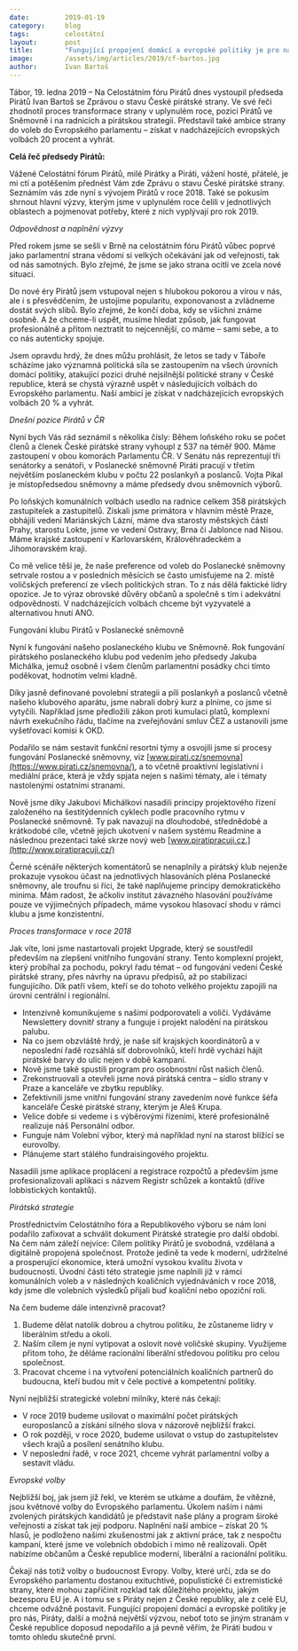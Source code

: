 ```yaml
---
date:         2019-01-19
category:     blog
tags:         celostátní
layout:       post
title:        "Fungující propojení domácí a evropské politiky je pro nás výzvou, uvedl Ivan Bartoš na Celostátním fóru Pirátů"
image:        /assets/img/articles/2019/cf-bartos.jpg 
author:       Ivan Bartoš
---
```


Tábor, 19. ledna 2019 – Na Celostátním fóru Pirátů dnes vystoupil předseda Pirátů Ivan Bartoš se Zprávou o stavu České pirátské strany. Ve své řeči zhodnotil proces transformace strany v uplynulém roce, pozici Pirátů ve Sněmovně i na radnicích a pirátskou strategii. Představil také ambice strany do voleb do Evropského parlamentu – získat v nadcházejících evropských volbách 20 procent a vyhrát. 

**Celá řeč předsedy Pirátů:**

Vážené Celostátní fórum Pirátů, milé Pirátky a Piráti, vážení hosté, přátelé, je mi ctí a potěšením přednést Vám zde Zprávu o stavu České pirátské strany. Seznámím vás zde nyní s vývojem Pirátů v roce 2018. Také se pokusím shrnout hlavní výzvy, kterým jsme v uplynulém roce čelili v jednotlivých oblastech a pojmenovat potřeby, které z nich vyplývají pro rok 2019.

*Odpovědnost a naplnění výzvy*

Před rokem jsme se sešli v Brně na celostátním fóru Pirátů vůbec poprvé jako parlamentní strana vědomi si velkých očekávání jak od veřejnosti, tak od nás samotných. Bylo zřejmé, že jsme se jako strana ocitli ve zcela nové situaci. 

Do nové éry Pirátů jsem vstupoval nejen s hlubokou pokorou a vírou v nás, ale i s přesvědčením, že ustojíme popularitu, exponovanost a zvládneme dostát svých slibů. Bylo zřejmé, že končí doba, kdy se všichni známe osobně. A že chceme-li uspět, musíme hledat způsob, jak fungovat profesionálně a přitom neztratit to nejcennější, co máme – sami sebe, a to co nás autenticky spojuje.

Jsem opravdu hrdý, že dnes můžu prohlásit, že letos se tady v Táboře scházíme jako významná politická síla se zastoupením na všech úrovních domácí politiky, atakující pozici druhé nejsilnější politické strany v České republice, která se chystá výrazně uspět v následujících volbách do Evropského parlamentu. Naší ambicí je získat v nadcházejících evropských volbách 20 % a vyhrát.

*Dnešní pozice Pirátů v ČR*

Nyní bych Vás rád seznámil s několika čísly: Během loňského roku se počet členů a členek České pirátské strany vyhoupl z 537 na téměř 900. Máme zastoupení v obou komorách Parlamentu ČR. V Senátu nás reprezentují tři senátorky a senátoři, v Poslanecké sněmovně Piráti pracují v třetím největším poslaneckém klubu v počtu 22 poslankyň a poslanců. Vojta Pikal je místopředsedou sněmovny a máme předsedy dvou sněmovních výborů.

Po loňských komunálních volbách usedlo na radnice celkem 358 pirátských zastupitelek a zastupitelů. Získali jsme primátora v hlavním městě Praze, obhájili vedení Mariánských Lázní, máme dva starosty městských částí Prahy, starostu Lokte, jsme ve vedení Ostravy, Brna či Jablonce nad Nisou. Máme krajské zastoupení v Karlovarském, Královéhradeckém a Jihomoravském kraji. 

Co mě velice těší je, že naše preference od voleb do Poslanecké sněmovny setrvale rostou a v posledních měsících se často umisťujeme na 2. místě voličských preferencí ze všech politických stran. To z nás dělá faktické lídry opozice. Je to výraz obrovské důvěry občanů a společně s tím i adekvátní odpovědnosti. V nadcházejících volbách chceme být vyzyvatelé a alternativou hnutí ANO.

Fungování klubu Pirátů v Poslanecké sněmovně

Nyní k fungování našeho poslaneckého klubu ve Sněmovně. Rok fungování pirátského poslaneckého klubu pod vedením jeho předsedy Jakuba Michálka, jemuž osobně i všem členům parlamentní posádky chci tímto poděkovat, hodnotím velmi kladně. 

Díky jasně definované povolební strategii a píli poslankyň a poslanců včetně našeho klubového aparátu, jsme nabrali dobrý kurz a plníme, co jsme si vytyčili. Například jsme předložili zákon proti kumulaci platů, komplexní návrh exekučního řádu, tlačíme na zveřejňování smluv ČEZ a ustanovili jsme vyšetřovací komisi k OKD. 

Podařilo se nám sestavit funkční resortní týmy a osvojili jsme si procesy fungování Poslanecké sněmovny, viz [www.pirati.cz/snemovna](https://www.pirati.cz/snemovna/), a to včetně proaktivní legislativní i mediální práce, která je vždy spjata nejen s našimi tématy, ale i tématy nastolenými ostatními stranami. 

Nově jsme díky Jakubovi Michálkovi nasadili principy projektového řízení založeného na šestitýdenních cyklech podle pracovního rytmu v Poslanecké sněmovně. Ty pak navazují na dlouhodobé, střednědobé a krátkodobé cíle, včetně jejich ukotvení v našem systému Readmine a následnou prezentaci také skrze nový web [www.piratipracuji.cz.](http://www.piratipracuji.cz/)

Černé scénáře některých komentátorů se nenaplnily a pirátský klub nejenže prokazuje vysokou účast na jednotlivých hlasováních pléna Poslanecké sněmovny, ale troufnu si říci, že také naplňujeme principy demokratického minima. Mám radost, že ačkoliv institut závazného hlasování používáme pouze ve výjimečných případech, máme vysokou hlasovací shodu v rámci klubu a jsme konzistentní. 

*Proces transformace v roce 2018*

Jak víte, loni jsme nastartovali projekt Upgrade, který se soustředil především na zlepšení vnitřního fungování strany. Tento komplexní projekt, který probíhal za pochodu, pokryl řadu témat – od fungování vedení České pirátské strany, přes návrhy na úpravu předpisů, až po stabilizaci fungujícího. Dík patří všem, kteří se do tohoto velkého projektu zapojili na úrovni centrální i regionální.

* Intenzivně komunikujeme s našimi podporovateli a voliči. Vydáváme Newslettery dovnitř strany a funguje i projekt nalodění na pirátskou palubu. 
* Na co jsem obzvláště hrdý, je naše síť krajských koordinátorů a v neposlední řadě rozsáhlá síť dobrovolníků, kteří hrdě vychází hájit pirátské barvy do ulic nejen v době kampaní. 
* Nově jsme také spustili program pro osobnostní růst našich členů. 
* Zrekonstruovali a otevřeli jsme nová pirátská centra  – sídlo strany v Praze a kanceláře ve zbytku republiky.
* Zefektivnili jsme vnitřní fungování strany zavedením nové funkce šéfa kanceláře České pirátské strany, kterým je Aleš Krupa.
* Velice dobře si vedeme i s výběrovými řízeními, které profesionálně realizuje náš Personální odbor. 
* Funguje nám Volební výbor, který má například nyní na starost blížící se eurovolby. 
* Plánujeme start stálého fundraisingového projektu. 

Nasadili jsme aplikace proplácení a registrace rozpočtů a především jsme profesionalizovali aplikaci s názvem Registr schůzek a kontaktů (dříve lobbistických kontaktů).

*Pirátská strategie*

Prostřednictvím Celostátního fóra a Republikového výboru se nám loni podařilo zafixovat a schválit dokument Pirátské strategie pro další období. Na čem nám záleží nejvíce: Cílem politiky Pirátů je svobodná, vzdělaná a digitálně propojená společnost. Protože jedině ta vede k moderní, udržitelné a prosperující ekonomice, která umožní vysokou kvalitu života v budoucnosti. Úvodní části této strategie jsme naplnili již v rámci komunálních voleb a v následných koaličních vyjednáváních v roce 2018, kdy jsme dle volebních výsledků přijali buď koaliční nebo opoziční roli.

Na čem budeme dále intenzivně pracovat?

1. Budeme dělat natolik dobrou a chytrou politiku, že zůstaneme lídry v liberálním středu a okolí.
2. Naším cílem je nyní vytipovat a oslovit nové voličské skupiny. Využijeme přitom toho, že děláme racionální liberální středovou politiku pro celou společnost.
3. Pracovat chceme i na vytvoření potenciálních koaličních partnerů do budoucna, kteří budou mít v čele poctivé a kompetentní politiky.

Nyní nejbližší strategické volební milníky, které nás čekají: 

* V roce 2019 budeme usilovat o maximální počet pirátských europoslanců a získání silného slova v názorově nejbližší frakci.
* O rok později, v roce 2020, budeme usilovat o vstup do zastupitelstev všech krajů a posílení senátního klubu.
* V neposlední řadě, v roce 2021, chceme vyhrát parlamentní volby a sestavit vládu.

*Evropské volby*

Nejbližší boj, jak jsem již řekl, ve kterém se utkáme a doufám, že vítězně, jsou květnové volby do Evropského parlamentu. Úkolem naším i námi zvolených pirátských kandidátů je představit naše plány a program široké veřejnosti a získat tak její podporu. Naplnění naší ambice  – získat 20 % hlasů, je podloženo našimi zkušenostmi jak z aktivní práce, tak z nespočtu kampaní, které jsme ve volebních obdobích i mimo ně realizovali. Opět nabízíme občanům a České republice moderní, liberální a racionální politiku. 

Čekají nás totiž volby o budoucnost Evropy. Volby, které určí, zda se do Evropského parlamentu dostanou exituchtivé, populistické či extremistické strany, které mohou zapříčinit rozklad tak důležitého projektu, jakým bezesporu EU je. A i tomu se s Piráty nejen z České republiky, ale z celé EU, chceme odvážně postavit. Fungující propojení domácí a evropské politiky je pro nás, Piráty, další a možná největší výzvou, neboť toto se jiným stranám v České republice doposud nepodařilo a já pevně věřím, že Piráti budou v tomto ohledu skutečně první.
